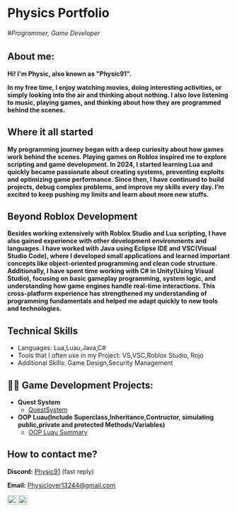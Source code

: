 <h1>Physics Portfolio</h1>
<h6>#Programmer, Game Developer</h6>

<h2>About me:</h2>

<b>Hi! I'm Physic, also known as "Physic91".

In my free time, I enjoy watching movies, doing interesting activities, or simply looking into the air and thinking about nothing.
 I also love listening to music, playing games, and thinking about how they are programmed behind the scenes.</b>

<h2>Where it all started</h2> 
<b>My programming journey began with a deep curiosity about how games work behind the scenes.
Playing games on Roblox inspired me to explore scripting and game development.
In 2024, I started learning Lua and quickly became passionate about creating systems, preventing exploits and optimizing game performance.
Since then, I have continued to build projects, debug complex problems, and improve my skills every day.
I’m excited to keep pushing my limits and learn about more new stuffs.</b>

<h2>Beyond Roblox Development</h2>
<b>Besides working extensively with Roblox Studio and Lua scripting, I have also gained experience with other development environments and languages.
I have worked with Java using Eclipse IDE and VSC(Visual Studio Code), where I developed small applications and learned important concepts like object-oriented programming and clean code structure.
Additionally, I have spent time working with C# in Unity(Using Visual Studio), focusing on basic gameplay programming, system logic, and understanding how game engines handle real-time interactions.
This cross-platform experience has strengthened my understanding of programming fundamentals and helped me adapt quickly to new tools and technologies.</b>

<h2>Technical Skills</h2>
<ul>
  <li>Languages: Lua,Luau,Java,C# </li>
  <li>Tools that I often use in my Project: VS,VSC,Roblox Studio, Rojo</li>
  <li>Additional Skills: Game Design,Security Management</li>
</ul>


<h2>👨‍💻 Game Development Projects:</h2>

- <b>Quest System</b>
  - [QuestSystem](https://github.com/Physic2952/Quest-System)
- <b>OOP Luau(Include Superclass,Inheritance,Contructor, simulating public,private and protected Methods/Variables)</b>
  - [OOP Luau Summary]() 

<h2> How to contact me?</h2>

<p>
  <b>Discord:</b> 
  <a href="http://discordapp.com/users/1029011048793112657">Physic91</a> 
  <span>(fast reply)</span>
</p>
<p>
  <b>Email:</b> 
  <a href="mailto:Physiclover13244@gmail.com">Physiclover13244@gmail.com</a>
</p>

[<img align="left" alt="Discord" width="22px" src="https://cdn.simpleicons.org/discord/5865F2" />](http://discordapp.com/users/1029011048793112657)
&nbsp;
[<img align="left" alt="Email" width="22px" src="https://cdn.simpleicons.org/gmail/EA4335" />](mailto:Physic13244@email.com)



<!--
**joshmadakor1/joshmadakor1** is a ✨ _special_ ✨ repository because its `README.md` (this file) appears on your GitHub profile.

Here are some ideas to get you started:

- 🔭 I’m currently working on ...
- 🌱 I’m currently learning ...
- 👯 I’m looking to collaborate on ...
- 🤔 I’m looking for help with ...
- 💬 Ask me about ...
- 📫 How to reach me: ...
- 😄 Pronouns: ...
- ⚡ Fun fact: ...
-->
